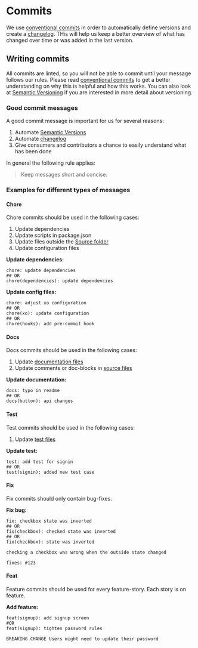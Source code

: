# Commits

We use [conventional commits](https://www.conventionalcommits.org/) in order to automatically define
versions and create a [changelog](../CHANGELOG.md). THis will help us keep a better overview of what
has changed over time or was added in the last version.

## Writing commits

All commits are linted, so you will not be able to commit until your message follows our rules.
Please read [conventional commits](https://www.conventionalcommits.org/) to get a better
understanding on why this is helpful and how this works. You can also look at
[Semantic Versioning](https://semver.org/) if you are interested in more detail about versioning.

### Good commit messages

A good commit message is important for us for several reasons:

1. Automate [Semantic Versions](https://semver.org/)
2. Automate [changelog](../CHANGELOG.md)
3. Give consumers and contributors a chance to easily understand what has been done

In general the following rule applies:

> Keep messages short and concise.

### Examples for different types of messages

#### Chore

Chore commits should be used in the following cases:

1. Update dependencies
2. Update scripts in package.json
3. Update files outside the [Source folder](../src)
4. Update configuration files

**Update dependencies:**

```
chore: update dependencies
## OR
chore(dependencies): update dependencies
```

**Update config files:**

```
chore: adjust xo configuration
## OR
chore(xo): update configuration
## OR
chore(hooks): add pre-commit hook
```

#### Docs

Docs commits should be used in the following cases:

1. Update [documentation files](./)
2. Update comments or doc-blocks in [source files](../src)

**Update documentation:**

```
docs: typo in readme
## OR
docs(button): api changes
```

#### Test

Test commits should be used in the following cases:

1. Update [test files](../cypress/integration)

**Update test:**

```
test: add test for signin
## OR
test(signin): added new test case
```

#### Fix

Fix commits should only contain bug-fixes.

**Fix bug:**

```
fix: checkbox state was inverted
## OR
fix(checkbox): checked state was inverted
## OR
fix(checkbox): state was inverted

checking a checkbox was wrong when the outside state changed

fixes: #123

```

#### Feat

Feature commits should be used for every feature-story.
Each story is on feature.

**Add feature:**

```
feat(signup): add signup screen
#OR
feat(signup): tighten password rules

BREAKING CHANGE Users might need to update their password
```

